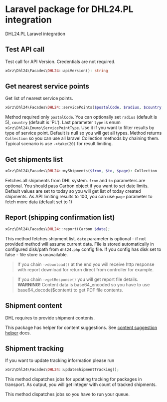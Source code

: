 # Laravel package for DHL24.PL integration
DHL24.PL Laravel integration


## Test API call
Test call for API Version. Credentials are not required.
```php
xGrz\Dhl24\Facades\DHL24::apiVersion(): string
```

## Get nearest service points
Get list of nearest service points.

```php
xGrz\Dhl24\Facades\DHL24::servicePoints($postalCode, $radius, $country, $type): Collection
```
Method required only `postalCode`. You can optionally set `radius` (default is 5), `country` (default is 'PL').
Last parameter `type` is enum `xGrz\Dhl24\Enums\ServicePointType`. Use it if you want to filter results by type of service point. Default is null so you will get all types.
Method returns `Collection` so you can use all laravel Collection methods by chaining them. Typical scenario is use `->take(20)` for result limiting.


## Get shipments list

```php
xGrz\Dhl24\Facades\DHL24::myShipments($from, $to, $page): Collection
```
Fetches all shipments from DHL system.
`from` and `to` parameters are optional. You should pass Carbon object if you want to set date limits. Default values are set to today so you will get list of today created shipments.
As API limiting results to 100, you can use `page` parameter to fetch more data (default set to 1)


## Report (shipping confirmation list)
```php
xGrz\Dhl24\Facades\DHL24::report(Carbon $date);
```
This method fetches shipment list. `date` parameter is optional - if not provided method will assume current data. File is stored automatically in configured disk/path from `dhl24.php` config file.
If you config has disk set to false - file store is unavailable.
> If you chain `->download()` at the end you will receive http response with report download for return direct from controller for example.

> If you chain `->getResponse()` you will get report file details. 
> __WARNING!__ Content data is base64_encoded so you have to use base64_decode($content) to get PDF file contents.


## Shipment content
DHL requires to provide shipment contents. 

This package has helper for content suggestions. See [content suggestion helper](docs/content-suggestions.md) docs.





## Shipment tracking
If you want to update tracking information please run
```php
xGrz\Dhl24\Facades\DHL24::updateShipmentTracking();
```
This method dispatches jobs for updating tracking for packages in transport.
As output, you will get integer with count of tracked shipments.

This method dispatches jobs so you have to run your queue.
